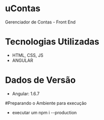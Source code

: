 # uContas
Gerenciador de Contas - Front End

# Tecnologias Utilizadas
- HTML, CSS, JS
- ANGULAR


# Dados de Versão
- Angular: 1.6.7


#Preparando o Ambiente para execução
- executar um npm i --production 
